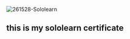 ![261528-Sololearn](https://user-images.githubusercontent.com/66432969/111196757-a78c6b00-85e3-11eb-9761-adc4769aef02.jpg)
## this is my **sololearn** certificate
